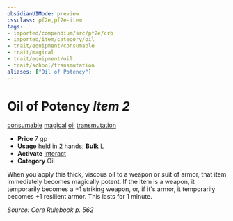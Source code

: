 ```yaml
---
obsidianUIMode: preview
cssclass: pf2e,pf2e-item
tags:
- imported/compendium/src/pf2e/crb
- imported/item/category/oil
- trait/equipment/consumable
- trait/magical
- trait/equipment/oil
- trait/school/transmutation
aliases: ["Oil of Potency"]
---
```

# Oil of Potency *Item 2*  
[consumable](consumable.md)  [magical](magical.md)  [oil](oil.md)  [transmutation](transmutation.md)  

- **Price** 7 gp
- **Usage** held in 2 hands; **Bulk** L
- **Activate** [Interact](interact.md)
- **Category** Oil

When you apply this thick, viscous oil to a weapon or suit of armor, that item immediately becomes magically potent. If the item is a weapon, it temporarily becomes a +1 striking weapon, or, if it's armor, it temporarily becomes +1 resilient armor. This lasts for 1 minute.

*Source: Core Rulebook p. 562*